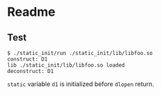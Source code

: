 # Readme

## Test

    $ ./static_init/run ./static_init/lib/libfoo.so 
    construct: D1
    lib ./static_init/lib/libfoo.so loaded
    deconstruct: D1

`static` variable `d1` is initialized before `dlopen` return.
